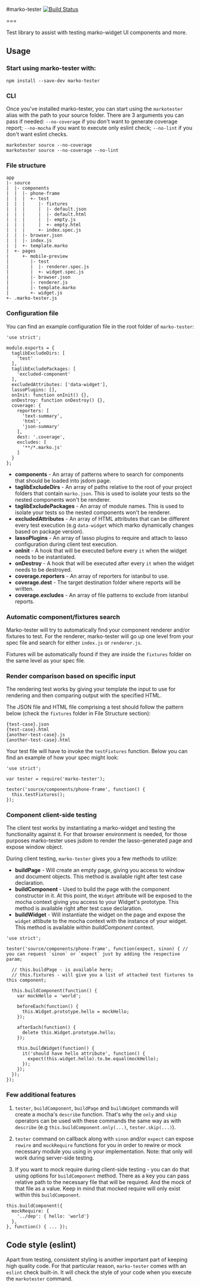 #marko-tester [![Build Status](https://travis-ci.org/oxala/marko-tester.svg?branch=master)](https://travis-ci.org/oxala/marko-tester)

===

Test library to assist with testing marko-widget UI components and more.

## Usage

### Start using marko-tester with:

```
npm install --save-dev marko-tester
```

### CLI

Once you've installed marko-tester, you can start using the `markotester` alias with the path to your source folder. There are 3 arguments you can pass if needed: `--no-coverage` if you don't want to generate coverage report; `--no-mocha` if you want to execute only eslint check; `--no-lint` if you don't want eslint checks.

```
markotester source --no-coverage
markotester source --no-coverage --no-lint
```

### File structure

```
app
|- source
|  |- components
|  |  |- phone-frame
|  |  |  +- test
|  |  |     |- fixtures
|  |  |     |  |- default.json
|  |  |     |  |- default.html
|  |  |     |  |- empty.js
|  |  |     |  +- empty.html
|  |  |     +- index.spec.js
|  |  |- browser.json
|  |  |- index.js
|  |  +- template.marko
|  +- pages
|     +- mobile-preview
|        |- test
|        |  |- renderer.spec.js
|        |  +- widget.spec.js
|        |- browser.json
|        |- renderer.js
|        |- template.marko
|        +- widget.js
+- .marko-tester.js
```

### Configuration file

You can find an example configuration file in the root folder of `marko-tester`:

```
'use strict';

module.exports = {
  taglibExcludeDirs: [
    'test'
  ],
  taglibExcludePackages: [
    'excluded-component'
  ],
  excludedAttributes: ['data-widget'],
  lassoPlugins: [],
  onInit: function onInit() {},
  onDestroy: function onDestroy() {},
  coverage: {
    reporters: [
      'text-summary',
      'html',
      'json-summary'
    ],
    dest: '.coverage',
    excludes: [
      '**/*.marko.js'
    ]
  }
};
```

* **components** - An array of patterns where to search for components that should be loaded into jsdom page.
* **taglibExcludeDirs** - An array of paths relative to the root of your project folders that contain `marko.json`. This is used to isolate your tests so the nested components won't be renderer.
* **taglibExcludePackages** - An array of module names. This is used to isolate your tests so the nested components won't be renderer.
* **excludedAttributes** - An array of HTML attributes that can be different every test execution (e.g `data-widget` which marko dynamically changes based on package version).
* **lassoPlugins** - An array of lasso plugins to require and attach to lasso configuration during client test execution.
* **onInit** - A hook that will be executed before every `it` when the widget needs to be instantiated.
* **onDestroy** - A hook that will be executed after every `it` when the widget needs to be destroyed.
* **coverage.reporters** - An array of reporters for istanbul to use.
* **coverage.dest** - The target destination folder where reports will be written.
* **coverage.excludes** - An array of file patterns to exclude from istanbul reports.

### Automatic component/fixtures search

Marko-tester will try to automatically find your component renderer and/or fixtures to test. For the renderer, marko-tester will go up one level from your spec file and search for either `index.js` or `renderer.js`. 

Fixtures will be automatically found if they are inside the `fixtures` folder on the same level as your spec file.

### Render comparison based on specific input

The rendering test works by giving your template the input to use for rendering and then comparing output with the specified HTML.

The JSON file and HTML file comprising a test should follow the pattern below (check the `fixtures` folder in File Structure section):

```
{test-case}.json
{test-case}.html
{another-test-case}.js
{another-test-case}.html
```

Your test file will have to invoke the `testFixtures` function. Below you can find an example of how your spec might look:

```
'use strict';

var tester = require('marko-tester');

tester('source/components/phone-frame', function() {
  this.testFixtures();
});
```

### Component client-side testing

The client test works by instantiating a marko-widget and testing the functionality against it. For that browser environment is needed, for those purposes marko-tester uses jsdom to render the lasso-generated page and expose window object.

During client testing, `marko-tester` gives you a few methods to utilize:

* **buildPage** - Will create an empty page, giving you access to window and document objects. This method is available right after test case declaration. 
* **buildComponent** - Used to build the page with the component constructor in it. At this point, the `Widget` attribute will be exposed to the mocha context giving you access to your Widget's prototype. This method is available right after test case declaration. 
* **buildWidget** - Will instantiate the widget on the page and expose the `widget` attibute to the mocha context with the instance of your widget. This method is available within *buildComponent* context. 

```
'use strict';

tester('source/components/phone-frame', function(expect, sinon) { // you can request `sinon` or `expect` just by adding the respective param;

  // this.buildPage - is available here;
  // this.fixtures - will give you a list of attached test fixtures to this component;  

  this.buildComponent(function() {
    var mockHello = 'world';
    
    beforeEach(function() {
      this.Widget.prototype.hello = mockHello;
    });
    
    afterEach(function() {
      delete this.Widget.prototype.hello;
    });
    
    this.buildWidget(function() {
      it('should have hello attribute', function() {
        expect(this.widget.hello).to.be.equal(mockHello);
      });
    });
  });
});
```

### Few additional features

1. `tester`, `buildComponent`, `buildPage` and `buildWidget` commands will create a mocha's `describe` function. That's why the `only` and `skip` operators can be used with these commands the same way as with `describe` (e.g `this.buildComponent.only(...)`, `tester.skip(...)`).

2. `tester` command on callback along with `sinon` and/or `expect` can expose `rewire` and `mockRequire` functions for you in order to rewire or mock necessary module you using in your implementation. Note: that only will work during server-side testing.

3. If you want to mock require during client-side testing - you can do that using options for `buildComponent` method. There as a key you can pass relative path to the necessary file that will be required. And the mock of that file as a value. Keep in mind that mocked require will only exist within this `buildComponent`.<br>
```
this.buildComponent({
  mockRequire: {
    '../dep': { hello: 'world'}
  },
}, function() { ... });
```

## Code style (eslint)

Apart from testing, consistent styling is another important part of keeping high quality code. For that particular reason, `marko-tester` comes with an `eslint` check built-in. It will check the style of your code when you execute the `markotester` command.